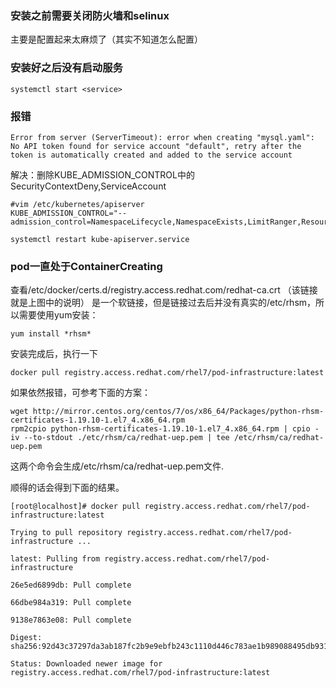 ### 安装之前需要关闭防火墙和selinux
主要是配置起来太麻烦了（其实不知道怎么配置）

### 安装好之后没有启动服务

```
systemctl start <service>
```

### 报错

```
Error from server (ServerTimeout): error when creating "mysql.yaml": No API token found for service account "default", retry after the token is automatically created and added to the service account
```

解决：删除KUBE_ADMISSION_CONTROL中的SecurityContextDeny,ServiceAccount

```
#vim /etc/kubernetes/apiserver
KUBE_ADMISSION_CONTROL="--admission_control=NamespaceLifecycle,NamespaceExists,LimitRanger,ResourceQuota"

systemctl restart kube-apiserver.service
```

### pod一直处于ContainerCreating
查看/etc/docker/certs.d/registry.access.redhat.com/redhat-ca.crt （该链接就是上图中的说明） 是一个软链接，但是链接过去后并没有真实的/etc/rhsm，所以需要使用yum安装：

```
yum install *rhsm*
```
安装完成后，执行一下
```
docker pull registry.access.redhat.com/rhel7/pod-infrastructure:latest
```

如果依然报错，可参考下面的方案：

```
wget http://mirror.centos.org/centos/7/os/x86_64/Packages/python-rhsm-certificates-1.19.10-1.el7_4.x86_64.rpm
rpm2cpio python-rhsm-certificates-1.19.10-1.el7_4.x86_64.rpm | cpio -iv --to-stdout ./etc/rhsm/ca/redhat-uep.pem | tee /etc/rhsm/ca/redhat-uep.pem
```

这两个命令会生成/etc/rhsm/ca/redhat-uep.pem文件.

顺得的话会得到下面的结果。

```
[root@localhost]# docker pull registry.access.redhat.com/rhel7/pod-infrastructure:latest

Trying to pull repository registry.access.redhat.com/rhel7/pod-infrastructure ...

latest: Pulling from registry.access.redhat.com/rhel7/pod-infrastructure

26e5ed6899db: Pull complete

66dbe984a319: Pull complete

9138e7863e08: Pull complete

Digest: sha256:92d43c37297da3ab187fc2b9e9ebfb243c1110d446c783ae1b989088495db931

Status: Downloaded newer image for registry.access.redhat.com/rhel7/pod-infrastructure:latest
```
